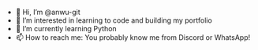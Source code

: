 - 👋 Hi, I’m @anwu-git
- 👀 I’m interested in learning to code and building my portfolio
- 🌱 I’m currently learning Python
- 📫 How to reach me: You probably know me from Discord or WhatsApp!

<!---
anwu-git/anwu-git is a ✨ special ✨ repository because its `README.md` (this file) appears on your GitHub profile.
You can click the Preview link to take a look at your changes.
--->
